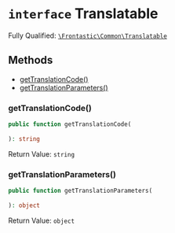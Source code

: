 # `interface`  Translatable

Fully Qualified: [`\Frontastic\Common\Translatable`](../../src/php/Translatable.php)




## Methods

* [getTranslationCode()](#gettranslationcode)
* [getTranslationParameters()](#gettranslationparameters)


### getTranslationCode()


```php
public function getTranslationCode(
    
): string
```







Return Value: `string`

### getTranslationParameters()


```php
public function getTranslationParameters(
    
): object
```







Return Value: `object`

